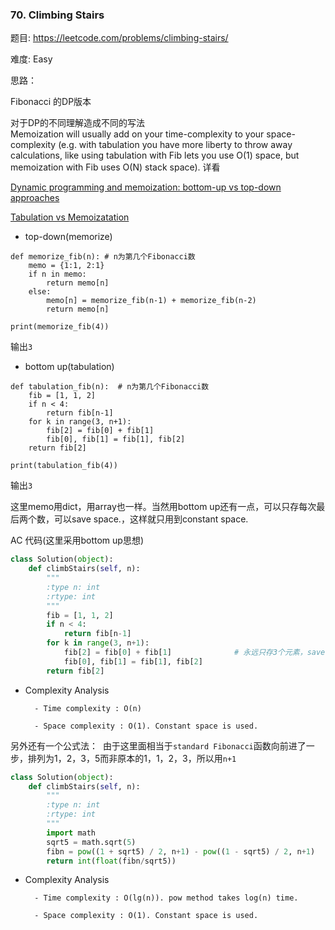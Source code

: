 ### 70. Climbing Stairs


题目:
<https://leetcode.com/problems/climbing-stairs/>


难度:
Easy

思路：

Fibonacci 的DP版本

对于DP的不同理解造成不同的写法	
Memoization will usually add on your time-complexity to your space-complexity (e.g. with tabulation you have more liberty to throw away calculations, like using tabulation with Fib lets you use O(1) space, but memoization with Fib uses O(N) stack space).
详看

[Dynamic programming and memoization: bottom-up vs top-down approaches](https://awjin.me/algos-js/dp/tab-memo.html)

[Tabulation vs Memoizatation](http://www.geeksforgeeks.org/tabulation-vs-memoizatation/)
-  top-down(memorize)

```
def memorize_fib(n): # n为第几个Fibonacci数
    memo = {1:1, 2:1}
    if n in memo:
        return memo[n]
    else:
        memo[n] = memorize_fib(n-1) + memorize_fib(n-2)
        return memo[n]

print(memorize_fib(4))
```
输出```3```


- bottom up(tabulation)

```
def tabulation_fib(n):  # n为第几个Fibonacci数
    fib = [1, 1, 2]
    if n < 4:
        return fib[n-1]
    for k in range(3, n+1):
        fib[2] = fib[0] + fib[1]
        fib[0], fib[1] = fib[1], fib[2]
    return fib[2]

print(tabulation_fib(4))
```
输出```3```

这里memo用dict，用array也一样。当然用bottom up还有一点，可以只存每次最后两个数，可以save space.，这样就只用到constant space.

AC 代码(这里采用bottom up思想)

```python
class Solution(object):
    def climbStairs(self, n):
        """
        :type n: int
        :rtype: int
        """
        fib = [1, 1, 2]
        if n < 4:
            return fib[n-1]
        for k in range(3, n+1):
            fib[2] = fib[0] + fib[1]              # 永远只存3个元素，save space
            fib[0], fib[1] = fib[1], fib[2]
        return fib[2]
```
- Complexity Analysis

        - Time complexity : O(n)

        - Space complexity : O(1). Constant space is used.
另外还有一个公式法：
![]()
由于这里面相当于```standard Fibonacci```函数向前进了一步，排列为1，2，3，5而非原本的1，1，2，3，所以用```n+1```
```python
class Solution(object):
    def climbStairs(self, n):
        """
        :type n: int
        :rtype: int
        """
        import math
        sqrt5 = math.sqrt(5)
        fibn = pow((1 + sqrt5) / 2, n+1) - pow((1 - sqrt5) / 2, n+1)
        return int(float(fibn/sqrt5))
```
- Complexity Analysis

        - Time complexity : O(lg(n)). pow method takes log(n) time.

        - Space complexity : O(1). Constant space is used.
